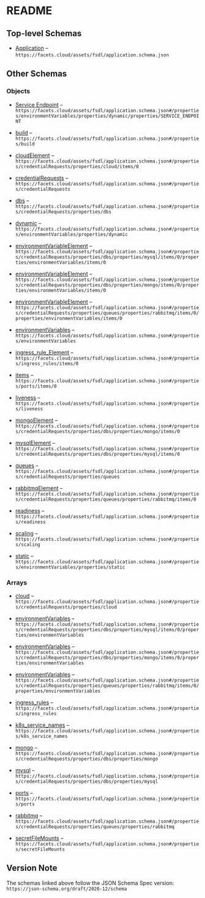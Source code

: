 # README

## Top-level Schemas

*   [Application](./application.md "Facets Stack Definition for Applications") – `https://facets.cloud/assets/fsdl/application.schema.json`

## Other Schemas

### Objects

*   [Service Endpoint](./application-properties-environmentvariables-properties-dynamic-properties-service-endpoint.md) – `https://facets.cloud/assets/fsdl/application.schema.json#/properties/environmentVariables/properties/dynamic/properties/SERVICE_ENDPOINT`

*   [build](./application-properties-build.md "This section describes how to fetch build for this application") – `https://facets.cloud/assets/fsdl/application.schema.json#/properties/build`

*   [cloudElement](./application-properties-credentialrequests-properties-cloud-items-cloudelement.md) – `https://facets.cloud/assets/fsdl/application.schema.json#/properties/credentialRequests/properties/cloud/items/0`

*   [credentialRequests](./application-properties-credentialrequests.md "This section is to lineup all access request for this application to all databases and cloud resources") – `https://facets.cloud/assets/fsdl/application.schema.json#/properties/credentialRequests`

*   [dbs](./application-properties-credentialrequests-properties-dbs.md) – `https://facets.cloud/assets/fsdl/application.schema.json#/properties/credentialRequests/properties/dbs`

*   [dynamic](./application-properties-environmentvariables-properties-dynamic.md) – `https://facets.cloud/assets/fsdl/application.schema.json#/properties/environmentVariables/properties/dynamic`

*   [environmentVariableElement](./application-properties-credentialrequests-properties-dbs-properties-mysql-items-mysqlelement-properties-environmentvariables-items-environmentvariableelement.md) – `https://facets.cloud/assets/fsdl/application.schema.json#/properties/credentialRequests/properties/dbs/properties/mysql/items/0/properties/environmentVariables/items/0`

*   [environmentVariableElement](./application-properties-credentialrequests-properties-dbs-properties-mongo-items-mongoelement-properties-environmentvariables-items-environmentvariableelement.md) – `https://facets.cloud/assets/fsdl/application.schema.json#/properties/credentialRequests/properties/dbs/properties/mongo/items/0/properties/environmentVariables/items/0`

*   [environmentVariableElement](./application-properties-credentialrequests-properties-queues-properties-rabbitmq-items-rabbitmqelement-properties-environmentvariables-items-environmentvariableelement.md) – `https://facets.cloud/assets/fsdl/application.schema.json#/properties/credentialRequests/properties/queues/properties/rabbitmq/items/0/properties/environmentVariables/items/0`

*   [environmentVariables](./application-properties-environmentvariables.md "This section is to define all the environment variables to be used in application runtime") – `https://facets.cloud/assets/fsdl/application.schema.json#/properties/environmentVariables`

*   [ingress_rule_Element](./application-properties-ingress_rules-items-ingress_rule_element.md) – `https://facets.cloud/assets/fsdl/application.schema.json#/properties/ingress_rules/items/0`

*   [items](./application-properties-ports-items-items.md) – `https://facets.cloud/assets/fsdl/application.schema.json#/properties/ports/items/0`

*   [liveness](./application-properties-liveness.md "This section is to decribe the liveness probe for an application") – `https://facets.cloud/assets/fsdl/application.schema.json#/properties/liveness`

*   [mongoElement](./application-properties-credentialrequests-properties-dbs-properties-mongo-items-mongoelement.md) – `https://facets.cloud/assets/fsdl/application.schema.json#/properties/credentialRequests/properties/dbs/properties/mongo/items/0`

*   [mysqlElement](./application-properties-credentialrequests-properties-dbs-properties-mysql-items-mysqlelement.md) – `https://facets.cloud/assets/fsdl/application.schema.json#/properties/credentialRequests/properties/dbs/properties/mysql/items/0`

*   [queues](./application-properties-credentialrequests-properties-queues.md) – `https://facets.cloud/assets/fsdl/application.schema.json#/properties/credentialRequests/properties/queues`

*   [rabbitmqElement](./application-properties-credentialrequests-properties-queues-properties-rabbitmq-items-rabbitmqelement.md) – `https://facets.cloud/assets/fsdl/application.schema.json#/properties/credentialRequests/properties/queues/properties/rabbitmq/items/0`

*   [readiness](./application-properties-readiness.md "This section is to describe the readiness probe for an application") – `https://facets.cloud/assets/fsdl/application.schema.json#/properties/readiness`

*   [scaling](./application-properties-scaling.md "This Section allows you to configure autoscaling features of your application") – `https://facets.cloud/assets/fsdl/application.schema.json#/properties/scaling`

*   [static](./application-properties-environmentvariables-properties-static.md "Define all static environment variables for this application here as key value pairs") – `https://facets.cloud/assets/fsdl/application.schema.json#/properties/environmentVariables/properties/static`

### Arrays

*   [cloud](./application-properties-credentialrequests-properties-cloud.md) – `https://facets.cloud/assets/fsdl/application.schema.json#/properties/credentialRequests/properties/cloud`

*   [environmentVariables](./application-properties-credentialrequests-properties-dbs-properties-mysql-items-mysqlelement-properties-environmentvariables.md) – `https://facets.cloud/assets/fsdl/application.schema.json#/properties/credentialRequests/properties/dbs/properties/mysql/items/0/properties/environmentVariables`

*   [environmentVariables](./application-properties-credentialrequests-properties-dbs-properties-mongo-items-mongoelement-properties-environmentvariables.md) – `https://facets.cloud/assets/fsdl/application.schema.json#/properties/credentialRequests/properties/dbs/properties/mongo/items/0/properties/environmentVariables`

*   [environmentVariables](./application-properties-credentialrequests-properties-queues-properties-rabbitmq-items-rabbitmqelement-properties-environmentvariables.md) – `https://facets.cloud/assets/fsdl/application.schema.json#/properties/credentialRequests/properties/queues/properties/rabbitmq/items/0/properties/environmentVariables`

*   [ingress_rules](./application-properties-ingress_rules.md "This section is to map applications with public facing lbs by specifying their path/ subdomain based router configurations") – `https://facets.cloud/assets/fsdl/application.schema.json#/properties/ingress_rules`

*   [k8s_service_names](./application-properties-k8s_service_names.md "The service name to be used in kubernetes with which application may be discovered, default is \<filename(without extension)>") – `https://facets.cloud/assets/fsdl/application.schema.json#/properties/k8s_service_names`

*   [mongo](./application-properties-credentialrequests-properties-dbs-properties-mongo.md) – `https://facets.cloud/assets/fsdl/application.schema.json#/properties/credentialRequests/properties/dbs/properties/mongo`

*   [mysql](./application-properties-credentialrequests-properties-dbs-properties-mysql.md) – `https://facets.cloud/assets/fsdl/application.schema.json#/properties/credentialRequests/properties/dbs/properties/mysql`

*   [ports](./application-properties-ports.md "All the ports the application interacts on") – `https://facets.cloud/assets/fsdl/application.schema.json#/properties/ports`

*   [rabbitmq](./application-properties-credentialrequests-properties-queues-properties-rabbitmq.md) – `https://facets.cloud/assets/fsdl/application.schema.json#/properties/credentialRequests/properties/queues/properties/rabbitmq`

*   [secretFileMounts](./application-properties-secretfilemounts.md "Key Values to be injected as a secret") – `https://facets.cloud/assets/fsdl/application.schema.json#/properties/secretFileMounts`

## Version Note

The schemas linked above follow the JSON Schema Spec version: `https://json-schema.org/draft/2020-12/schema`

